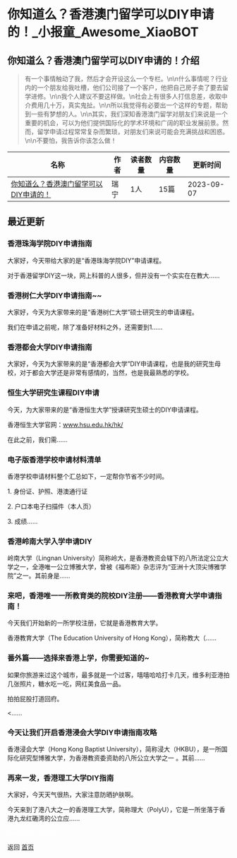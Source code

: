 # 你知道么？香港澳门留学可以DIY申请的！_小报童_Awesome_XiaoBOT

## 你知道么？香港澳门留学可以DIY申请的！介绍
> 有一个事情触动了我，然后才会开设这么一个专栏。\n\n什么事情呢？行业内的一个朋友给我吐槽，他们公司接了一个客户，他把自己房子卖了要去留学进修。\n\n我个人建议不要这样做。\n社会上有很多人打信息差，收取中介费用几十万，真实鬼扯。\n\n所以我觉得有必要出一个这样的专题，帮助到一些有梦想的人。\n\n其实，我们深知香港澳门留学对朋友们来说是一个重要的机会，可以为他们提供国际化的学术环境和广阔的职业发展前景。然而，留学申请过程常常复杂而繁琐，对朋友们来说可能会充满挑战和困惑。\n\n不要怕，我告诉你该怎么做！  
  


|名称|作者|读者数量|内容数量|更新时间|
|---|---|---|---|---|
|[你知道么？香港澳门留学可以DIY申请的！](https://xiaobot.net/p/Ruinin?refer=0b133df9-27dc-423b-8101-639049001c13)|瑞宁|1人|15篇|2023-09-07|

## 最近更新
### 香港珠海学院DIY申请指南

大家好，今天带给大家的是“香港珠海学院DIY”申请课程。

对于香港留学DIY这一块，网上科普的人很多，但并没有一个实实在在教大......

### 香港树仁大学DIY申请指南~~

大家好，今天为大家带来的是“香港树仁大学”硕士研究生的申请课程。



我们在申请之前呢，除了准备好材料之外，还需要到1......

### 香港都会大学DIY申请指南

大家好，今天为大家带来的是“香港都会大学”DIY申请课程，也是我的研究生母校，对于都会大学还是非常有感情的，当然，也是我最熟悉的学校。

### 恒生大学研究生课程DIY申请

今天，为大家带来的是“香港恒生大学”授课研究生硕士的DIY申请课程。

香港恒生大学官网：www.hsu.edu.hk/hk/

在此之前，我们需......

### 电子版香港学校申请材料清单

香港学校申请材料整个汇总如下，一定帮你节省不少时间。

1\. 身份证、护照、港澳通行证

2\. 户口本电子扫描件（本人页）

3\. 成绩......

### 香港岭南大学入学申请DIY

岭南大学（Lingnan
University）简称岭大，是香港教资会辖下的八所法定公立大学之一，全港唯一公立博雅大学，曾被《福布斯》杂志评为“亚洲十大顶尖博雅学院”之一。其前身是......

### 来吧，香港唯一一所教育类的院校DIY注册——香港教育大学申请指南！

今天我们开始新的一所学校注册，它就是香港教育大学。

香港教育大学（The Education University of Hong Kong），简称教大（......

### 番外篇——选择来香港上学，你需要知道的~

如果你旅游来过这个城市，最多就是一个过客，嘻嘻哈哈打卡几天，维多利亚港拍几张照片，糖水吃一吃，网红美食品一品。

拍拍屁股打道回府。

<......

### 今天让我们开启香港浸会大学DIY申请指南攻略

香港浸会大学（Hong Kong Baptist
University），简称浸大（HKBU），是一所国际化研究型博雅大学，为香港教资委资助的八所公立大学之一 。其前......

### 再来一发，香港理工大学DIY指南

大家好，今天天气很热，大家注意防晒护肤啊。

今天来到了港八大之一的香港理工大学，简称理大（PolyU），它是一所坐落于香港九龙红磡湾的公立应......


<a href="https://github.com/Reno9527/awesome-xiaobot" style="color: white; text-decoration: none;">awesome-xiaobot</a>

返回 [首页](../README.md)
